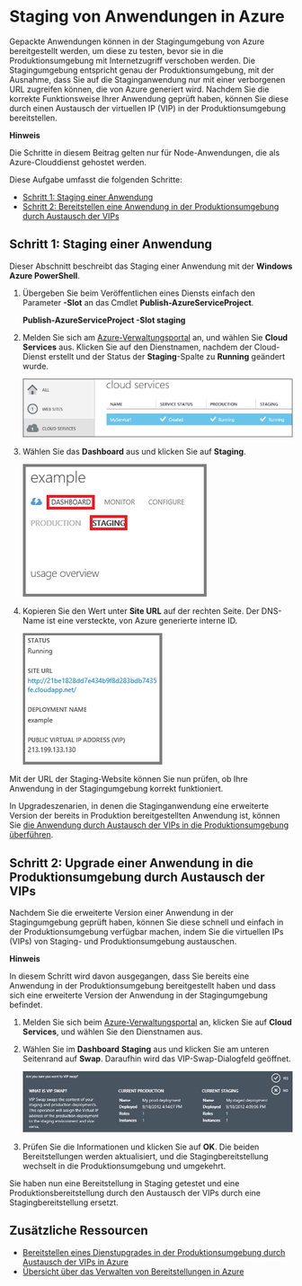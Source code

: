 <properties urlDisplayName="Staging Deployment" pageTitle="Staging einer Cloud-Dienst-Bereitstellung (Node.js) &ndash; Azure" metaKeywords="Azure staging, Azure application staging, Azure test environment, Azure staging environment, Azure Virtual IP swap, Azure VIP swap" description="Hier erfahren Sie, wie Sie eine Azure-Anwendung durch einen Austausch der virtuellen IP (VIP) zu einer Stagingumgebung und anschlie&szlig;end zu einer Produktionsumgebung bereitstellen." metaCanonical=" " services="cloud-services" documentationCenter="nodejs" title="Staging von Anwendungen in Azure" authors="larryfr" solutions="" manager="wpickett" editor="" />

<tags ms.service="cloud-services" ms.workload="tbd" ms.tgt_pltfrm="na" ms.devlang="nodejs" ms.topic="article" ms.date="09/17/2014" ms.author="wpickett" />

# Staging von Anwendungen in Azure

Gepackte Anwendungen können in der Stagingumgebung von Azure
bereitgestellt werden, um diese zu testen, bevor sie in die
Produktionsumgebung mit Internetzugriff verschoben werden. Die
Stagingumgebung entspricht genau der Produktionsumgebung, mit der Ausnahme,
dass Sie auf die Staginganwendung nur mit einer verborgenen URL zugreifen
können, die von Azure generiert wird. Nachdem Sie die korrekte
Funktionsweise Ihrer Anwendung geprüft haben, können Sie diese durch
einen Austausch der virtuellen IP (VIP) in der Produktionsumgebung bereitstellen.

<div class="dev-callout">
    <b>Hinweis</b>
    <p>Die Schritte in diesem Beitrag gelten nur f&uuml;r Node-Anwendungen, die als Azure-Clouddienst gehostet werden.</p>
    </div>

Diese Aufgabe umfasst die folgenden Schritte:

-   [Schritt 1: Staging einer Anwendung][Schritt 1: Staging einer Anwendung]
-   [Schritt 2: Bereitstellen eine Anwendung in der Produktionsumgebung durch Austausch der VIPs][Schritt 2: Bereitstellen eine Anwendung in der Produktionsumgebung durch Austausch der VIPs]

## <span id="step1"></span></a>Schritt 1: Staging einer Anwendung

Dieser Abschnitt beschreibt das Staging einer Anwendung mit der **Windows Azure
PowerShell**.

1.  Übergeben Sie beim Veröffentlichen eines Diensts einfach den
    Parameter **-Slot** an das Cmdlet **Publish-AzureServiceProject**.

    **Publish-AzureServiceProject -Slot staging**

2.  Melden Sie sich am [Azure-Verwaltungsportal][Azure-Verwaltungsportal] an, und wählen Sie **Cloud Services** aus. Klicken Sie auf den Dienstnamen, nachdem der Cloud-Dienst erstellt und der Status der **Staging**-Spalte zu **Running** geändert wurde.

    ![Portal mit einem laufenden Dienst][Portal mit einem laufenden Dienst]

3.  Wählen Sie das **Dashboard** aus und klicken Sie auf **Staging**.

    ![Cloud-Dienst-Dashboard][Cloud-Dienst-Dashboard]

4.  Kopieren Sie den Wert unter **Site URL** auf der rechten Seite. Der DNS-Name ist eine versteckte, von Azure generierte interne ID.

    ![Website-URL][Website-URL]

Mit der URL der Staging-Website können Sie nun prüfen, ob Ihre Anwendung in der Stagingumgebung korrekt funktioniert.

In Upgradeszenarien, in denen die Staginganwendung eine erweiterte
Version der bereits in Produktion bereitgestellten Anwendung ist, können
Sie [die Anwendung durch Austausch der VIPs in die Produktionsumgebung
überführen][Schritt 2: Bereitstellen eine Anwendung in der Produktionsumgebung durch Austausch der VIPs].

## <span id="step2"></span></a>Schritt 2: Upgrade einer Anwendung in die Produktionsumgebung durch Austausch der VIPs

Nachdem Sie die erweiterte Version einer Anwendung in der
Stagingumgebung geprüft haben, können Sie diese schnell und einfach in der
Produktionsumgebung verfügbar machen, indem Sie die
virtuellen IPs (VIPs) von Staging- und Produktionsumgebung austauschen.

<div class="dev-callout">
<b>Hinweis</b>
<p>In diesem Schritt wird davon ausgegangen, dass Sie bereits eine Anwendung in der
Produktionsumgebung bereitgestellt haben und dass sich eine erweiterte Version
der Anwendung in der Stagingumgebung befindet.</p>
</div>

1.  Melden Sie sich beim [Azure-Verwaltungsportal][Azure-Verwaltungsportal]
     an, klicken Sie auf **Cloud Services**, und wählen Sie den Dienstnamen aus.

2.  Wählen Sie im **Dashboard** **Staging** aus und klicken Sie am unteren Seitenrand auf **Swap**. Daraufhin wird das
    VIP-Swap-Dialogfeld geöffnet.

    ![VIP-Swap-Dialogfeld][VIP-Swap-Dialogfeld]

3.  Prüfen Sie die Informationen und klicken Sie auf **OK**. Die beiden Bereitstellungen
    werden aktualisiert, und die Stagingbereitstellung wechselt in die
    Produktionsumgebung und umgekehrt.

Sie haben nun eine Bereitstellung in Staging getestet und eine
Produktionsbereitstellung durch den Austausch der VIPs durch eine Stagingbereitstellung ersetzt.

## Zusätzliche Ressourcen

-   [Bereitstellen eines Dienstupgrades in der Produktionsumgebung durch Austausch der VIPs in Azure][Bereitstellen eines Dienstupgrades in der Produktionsumgebung durch Austausch der VIPs in Azure]
-   [Übersicht über das Verwalten von Bereitstellungen in Azure][Übersicht über das Verwalten von Bereitstellungen in Azure]

  [Schritt 1: Staging einer Anwendung]: #step1
  [Schritt 2: Bereitstellen eine Anwendung in der Produktionsumgebung durch Austausch der VIPs]: #step2
  [Azure-Verwaltungsportal]: http://manage.windowsazure.com
  [Portal mit einem laufenden Dienst]: ./media/cloud-services-nodejs-stage-application/staging-cloud-service-running.png
  [Cloud-Dienst-Dashboard]: ./media/cloud-services-nodejs-stage-application/cloud-service-dashboard-staging.png
  [Website-URL]: ./media/cloud-services-nodejs-stage-application/cloud-service-staging-url.png
  [VIP-Swap-Dialogfeld]: ./media/cloud-services-nodejs-stage-application/vip-swap-dialog.png
  [Bereitstellen eines Dienstupgrades in der Produktionsumgebung durch Austausch der VIPs in Azure]: http://msdn.microsoft.com/de-de/library/windowsazure/ee517253.aspx
  [Übersicht über das Verwalten von Bereitstellungen in Azure]: http://msdn.microsoft.com/de-de/library/windowsazure/hh386336.aspx
